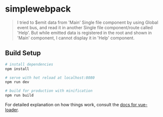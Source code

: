 # simplewebpack

> I tried to $emit data from 'Main' Single file component by using Global event bus, and read it in another Single file component/route called 'Help'. But while emitted data is registered in the root and shown in 'Main' component, I cannot display it in 'Help' component.

## Build Setup

``` bash
# install dependencies
npm install

# serve with hot reload at localhost:8080
npm run dev

# build for production with minification
npm run build
```

For detailed explanation on how things work, consult the [docs for vue-loader](http://vuejs.github.io/vue-loader).

